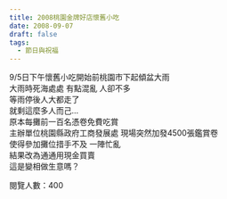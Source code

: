 ```yaml
---
title: 2008桃園金牌好店懷舊小吃
date: 2008-09-07
draft: false
tags:
  - 節日與祝福
---
```

9/5日下午懷舊小吃開始前桃園市下起傾盆大雨  
大雨時死海處處 有點混亂 人卻不多  
等雨停後人大都走了  
就剩這麼多人而己…  
原本每攤前一百名憑卷免費吃賞  
主辦單位桃園縣政府工商發展處 現場突然加發4500張鑑賞卷  
使得參加攤位措手不及 一陣忙亂  
結果改為通通用現金買賣  
這是變相做生意嗎？ 


閱覽人數：400